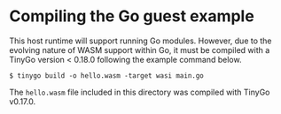 # Compiling the Go guest example

This host runtime will support running Go modules. However, due to the evolving nature of WASM support within Go, 
it must be compiled with a TinyGo version < 0.18.0 following the example command below.

```console
$ tinygo build -o hello.wasm -target wasi main.go
```

The `hello.wasm` file included in this directory was compiled with TinyGo v0.17.0.

